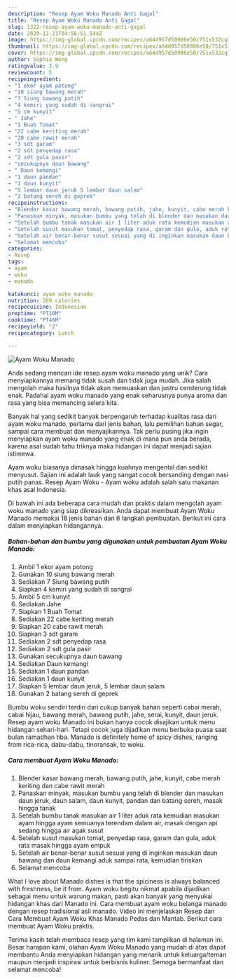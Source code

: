 ```yaml
---
description: "Resep Ayam Woku Manado Anti Gagal"
title: "Resep Ayam Woku Manado Anti Gagal"
slug: 1322-resep-ayam-woku-manado-anti-gagal
date: 2020-12-21T04:56:51.544Z
image: https://img-global.cpcdn.com/recipes/a64d957d50986e50/751x532cq70/ayam-woku-manado-foto-resep-utama.jpg
thumbnail: https://img-global.cpcdn.com/recipes/a64d957d50986e50/751x532cq70/ayam-woku-manado-foto-resep-utama.jpg
cover: https://img-global.cpcdn.com/recipes/a64d957d50986e50/751x532cq70/ayam-woku-manado-foto-resep-utama.jpg
author: Sophia Wong
ratingvalue: 3.9
reviewcount: 5
recipeingredient:
- "1 ekor ayam potong"
- "10 siung bawang merah"
- "7 Siung bawang putih"
- "4 kemiri yang sudah di sangrai"
- "5 cm kunyit"
- " Jahe"
- "1 Buah Tomat"
- "22 cabe keriting merah"
- "20 cabe rawit merah"
- "3 sdt garam"
- "2 sdt penyedap rasa"
- "2 sdt gula pasir"
- "secukupnya daun bawang"
- " Daun kemangi"
- "1 daun pandan"
- "1 daun kunyit"
- "5 lembar daun jeruk 5 lembar daun salam"
- "2 batang sereh di geprek"
recipeinstructions:
- "Blender kasar bawang merah, bawang putih, jahe, kunyit, cabe merah keriting dan cabe rawit merah"
- "Panaskan minyak, masukan bumbu yang telah di blender dan masukan daun jeruk, daun salam, daun kunyit, pandan dan batang sereh, masak hingga tanak"
- "Setelah bumbu tanak masukan air 1 liter aduk rata kemudian masukan ayam hingga ayam semuanya terendam dalam air, masak dengan api sedang hingga air agak susut"
- "Setelah susut masukan tomat, penyedap rasa, garam dan gula, aduk rata masak hingga ayam empuk"
- "Setelah air benar-benar susut sesuai yang di inginkan masukan daun bawang dan daun kemangi aduk sampai rata, kemudian tiriskan"
- "Selamat mencoba"
categories:
- Resep
tags:
- ayam
- woku
- manado

katakunci: ayam woku manado 
nutrition: 269 calories
recipecuisine: Indonesian
preptime: "PT10M"
cooktime: "PT46M"
recipeyield: "2"
recipecategory: Lunch

---
```



![Ayam Woku Manado](https://img-global.cpcdn.com/recipes/a64d957d50986e50/751x532cq70/ayam-woku-manado-foto-resep-utama.jpg)

Anda sedang mencari ide resep ayam woku manado yang unik? Cara menyiapkannya memang tidak susah dan tidak juga mudah. Jika salah mengolah maka hasilnya tidak akan memuaskan dan justru cenderung tidak enak. Padahal ayam woku manado yang enak seharusnya punya aroma dan rasa yang bisa memancing selera kita.

Banyak hal yang sedikit banyak berpengaruh terhadap kualitas rasa dari ayam woku manado, pertama dari jenis bahan, lalu pemilihan bahan segar, sampai cara membuat dan menyajikannya. Tak perlu pusing jika ingin menyiapkan ayam woku manado yang enak di mana pun anda berada, karena asal sudah tahu triknya maka hidangan ini dapat menjadi sajian istimewa.

Ayam woku biasanya dimasak hingga kuahnya mengental dan sedikit menyusut. Sajian ini adalah lauk yang sangat cocok bersanding dengan nasi putih panas. Resep Ayam Woku - Ayam woku adalah salah satu makanan khas asal Indonesia.


Di bawah ini ada beberapa cara mudah dan praktis dalam mengolah ayam woku manado yang siap dikreasikan. Anda dapat membuat Ayam Woku Manado memakai 18 jenis bahan dan 6 langkah pembuatan. Berikut ini cara dalam menyiapkan hidangannya.

<!--inarticleads1-->

##### Bahan-bahan dan bumbu yang digunakan untuk pembuatan Ayam Woku Manado:

1. Ambil 1 ekor ayam potong
1. Gunakan 10 siung bawang merah
1. Sediakan 7 Siung bawang putih
1. Siapkan 4 kemiri yang sudah di sangrai
1. Ambil 5 cm kunyit
1. Sediakan  Jahe
1. Siapkan 1 Buah Tomat
1. Sediakan 22 cabe keriting merah
1. Siapkan 20 cabe rawit merah
1. Siapkan 3 sdt garam
1. Sediakan 2 sdt penyedap rasa
1. Sediakan 2 sdt gula pasir
1. Gunakan secukupnya daun bawang
1. Sediakan  Daun kemangi
1. Sediakan 1 daun pandan
1. Sediakan 1 daun kunyit
1. Siapkan 5 lembar daun jeruk, 5 lembar daun salam
1. Gunakan 2 batang sereh di geprek


Bumbu woku sendiri terdiri dari cukup banyak bahan seperti cabai merah, cabai hijau, bawang merah, bawang putih, jahe, serai, kunyit, daun jeruk. Resep ayam woku Manado ini bukan hanya cocok disajikan untuk menu hidangan sehari-hari. Tetapi cocok juga dijadikan menu berbuka puasa saat bulan ramadhan tiba. Manado is definitely home of spicy dishes, ranging from rica-rica, dabu-dabu, tinoransak, to woku. 

<!--inarticleads2-->

##### Cara membuat Ayam Woku Manado:

1. Blender kasar bawang merah, bawang putih, jahe, kunyit, cabe merah keriting dan cabe rawit merah
1. Panaskan minyak, masukan bumbu yang telah di blender dan masukan daun jeruk, daun salam, daun kunyit, pandan dan batang sereh, masak hingga tanak
1. Setelah bumbu tanak masukan air 1 liter aduk rata kemudian masukan ayam hingga ayam semuanya terendam dalam air, masak dengan api sedang hingga air agak susut
1. Setelah susut masukan tomat, penyedap rasa, garam dan gula, aduk rata masak hingga ayam empuk
1. Setelah air benar-benar susut sesuai yang di inginkan masukan daun bawang dan daun kemangi aduk sampai rata, kemudian tiriskan
1. Selamat mencoba


What I love about Manado dishes is that the spiciness is always balanced with freshness, be it from. Ayam woku begitu nikmat apabila dijadikan sebagai menu untuk warung makan, pasti akan banyak yang menyukai hidangan khas dari Manado ini. Cara membuat ayam woku belanga manado dengan resep tradisional asli manado. Video ini menjelaskan Resep dan Cara Membuat Ayam Woku Khas Manado Pedas dan Mantab. Berikut cara membuat Ayam Woku praktis. 

Terima kasih telah membaca resep yang tim kami tampilkan di halaman ini. Besar harapan kami, olahan Ayam Woku Manado yang mudah di atas dapat membantu Anda menyiapkan hidangan yang menarik untuk keluarga/teman maupun menjadi inspirasi untuk berbisnis kuliner. Semoga bermanfaat dan selamat mencoba!
